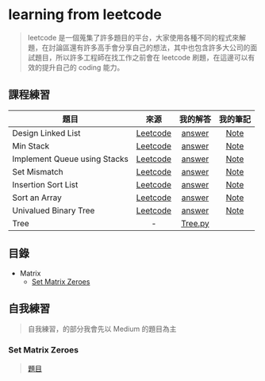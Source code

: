 # learning from leetcode 
> leetcode 是一個蒐集了許多題目的平台，大家使用各種不同的程式來解題，在討論區還有許多高手會分享自己的想法，其中也包含許多大公司的面試題目，所以許多工程師在找工作之前會在 leetcode 刷題，在這邊可以有效的提升自己的 coding 能力。

## 課程練習
|題目|來源|我的解答|我的筆記|
|-|:-:|:-:|:-:|
|Design Linked List|[Leetcode](https://leetcode.com/problems/design-linked-list/)|[answer](Design%20Linked%20List.py)|[Note](https://github.com/aaron1aaron2/my-learning-note/blob/master/week2)
|Min Stack|[Leetcode](https://leetcode.com/problems/min-stack/)|[answer](Min%20Stack.py)|[Note](https://github.com/aaron1aaron2/my-learning-note/tree/master/week3)
|Implement Queue using Stacks|[Leetcode](https://leetcode.com/problems/implement-queue-using-stacks/)|[answer](Implement%20Queue%20using%20Stacks.py)|[Note](https://github.com/aaron1aaron2/my-learning-note/tree/master/week3)
|Set Mismatch|[Leetcode](https://leetcode.com/problems/set-mismatch/)|[answer](Set%20Mismatch.py)|[Note](https://github.com/aaron1aaron2/my-learning-note/blob/master/week4/readme.md#set)
|Insertion Sort List|[Leetcode](https://leetcode.com/problems/insertion-sort-list/)|[answer](Insertion%20Sort%20List.py)|[Note](https://github.com/aaron1aaron2/my-learning-note/tree/master/week4)
|Sort an Array|[Leetcode](https://leetcode.com/problems/sort-an-array/)|[answer](https://github.com/aaron1aaron2/my-learning-note/blob/master/week5/Quick%20Sort.ipynb)|[Note](https://github.com/aaron1aaron2/my-learning-note/tree/master/week5)
|Univalued Binary Tree|[Leetcode](https://leetcode.com/problems/univalued-binary-tree/)|[answer](https://github.com/aaron1aaron2/my-learning-note/blob/master/leet%20code/Univalued%20Binary%20Tree.py)|[Note](https://github.com/aaron1aaron2/my-learning-note/blob/master/week6/readme.md)
|Tree| - |[Tree.py](https://github.com/aaron1aaron2/my-learning-note/blob/master/leet%20code/Tree.py)
## 目錄
- Matrix
  - [Set Matrix Zeroes](#set-matrix-zeroes)

## 自我練習
> 自我練習，的部分我會先以 Medium 的題目為主
### Set Matrix Zeroes
> [題目](https://leetcode.com/problems/set-matrix-zeroes/)
